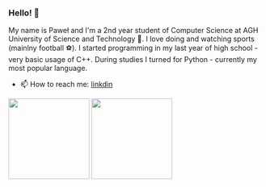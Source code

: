 ### Hello! 👋

My name is Paweł and I'm a 2nd year student of Computer Science at AGH University of Science and Technology :school:. I love doing and watching sports (mainlny football :soccer:). I started programming in my last year of high school - very basic usage of C++. During studies I turned for Python - currently my most popular language.

- 📫 How to reach me: [linkdin](https://www.linkedin.com/in/pawe%C5%82-gorgolewski-56436a214/)


<div>
    <img src="https://github-readme-stats.vercel.app/api/top-langs/?username=pgorgolew&langs_count=30&layout=compact&show_icons=true&icon_color=34abeb&theme=radical&hide=Jupyter Notebook" height="160"/>
    <img src="https://github-readme-stats.vercel.app/api?username=pgorgolew&show_icons=true&theme=radical" height="160"/>
</div>

<!--
**pgorgolew/pgorgolew** is a ✨ _special_ ✨ repository because its `README.md` (this file) appears on your GitHub profile.

Here are some ideas to get you started:

- 🔭 I’m currently working on ...
- 🌱 I’m currently learning ...
- 👯 I’m looking to collaborate on ...
- 🤔 I’m looking for help with ...
- 💬 Ask me about ...
- 📫 How to reach me: ...
- 😄 Pronouns: ...
- ⚡ Fun fact: ...
-->
